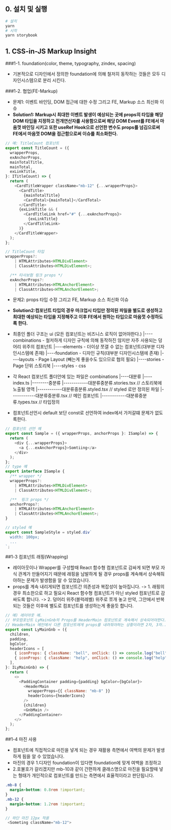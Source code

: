 ## 0. 설치 및 실행

```bash
# 설치
yarn
# 시작
yarn storybook
```

## 1. CSS-in-JS Markup Insight

###1-1. foundation(color, theme, typography, zindex, spacing)

- 기본적으로 디자인에서 정의한 foundation에 의해 철저히 동작하는 것들은 모두 디자인시스템으로 분리 시킨다.

###1-2. 협업(FE-Markup)

- 문제1: 이벤트 바인딩, DOM 접근에 대한 수정 그리고 FE, Markup 소스 최신화 이슈
- **Solution1: Markup시 최대한 이벤트 발생이 예상되는 곳에 props의 타입을 해당 DOM 타입을 지정하고 전개연산자를 사용함으로써 해당 DOM Event를 FE에서 마음껏 바인딩 시키고 또한 useRef Hook으로 선언한 변수도 props를 넘김으로써 FE에서 마음껏 DOM을 접근함으로써 이슈를 최소화한다.**

```javascript
// 예: TitleCount 컴포넌트
export const TitleCount = ({
  wrapperProps,
  exAnchorProps,
  mainTotalTitle,
  mainTotal,
  exLinkTitle,
}: ITitleCount) => {
  return (
    <CardTitleWrapper className="mb-12" {...wrapperProps}>
      <CardTitle>
        {mainTotalTitle}
        <CardTotal>{mainTotal}</CardTotal>
      </CardTitle>
      {exLinkTitle && (
        <CardTitleLink href="#" {...exAnchorProps}>
          {exLinkTitle}
        </CardTitleLink>
      )}
    </CardTitleWrapper>
  );
};

// TitleCount 타입
wrapperProps?:
    | HTMLAttributes<HTMLDivElement>
    | ClassAttributes<HTMLDivElement>;

  /** 타사보험 링크 props */
  exAnchorProps?:
    | HTMLAttributes<HTMLAnchorElement>
    | ClassAttributes<HTMLAnchorElement>;
```

- 문제2: props 타입 수정 그리고 FE, Markup 소스 최신화 이슈
- **Solution2:컴포넌트 타입의 경우 마크업시 타입만 정의된 파일을 별도로 생성하고 최대한 예상되는 타입을 지정해주고 이후 FE에서 원하는 타입으로 마음껏 수정하도록 한다.**

- 최종인 폴더 구조는
  ui (모든 컴포넌트는 비즈니스 로직이 없어야한다.)
  |----combinations - 철저하게 디자인 규칙에 의해 동작하진 않지만 자주 사용되는 덩어리 위주의 컴포넌트
  |----elements - 더이상 쪼갤 수 없는 컴포넌트(대부분 디자인시스템에 존재)
  |----foundation - 디자인 규칙(대부분 디자인시스템에 존재)
  |----layouts - Page Layout (빼는게 좋을수도 있으므로 협의 필요)
  |----stories - Page 단위 스토리북
  |----styles - css

- 각 React 컴포넌트 폴더안에 있는 파일은
  combinations
  |----대분류
  |----index.ts
  |--------중분류
  |------------대분류중분류.stories.tsx // 스토리북에 노출될 영역
  |------------대분류중분류.styled.tsx // styled 로만 정의된 파일
  |------------대분류중분류.tsx // 메인 컴포넌트
  |------------대분류중분류.types.tsx // 타입정의

- 컴포넌트선언시 default 보단 const로 선언하여 index에서 가저갈떄 문제가 없도록한다.

```javascript
// 컴포넌트 선언 예
export const Sample = ({ wrapperProps, anchorProps }: ISample) => {
  return (
    <div {...wrapperProps}>
      <a {...exAnchorProps}>Somtiing</a>
    </div>
  );
};
// type 예
export interface ISample {
  /** wrapper */
  wrapperProps?:
    | HTMLAttributes<HTMLDivElement>
    | ClassAttributes<HTMLDivElement>;

  /**  링크 props */
  anchorProps?:
    | HTMLAttributes<HTMLAnchorElement>
    | ClassAttributes<HTMLAnchorElement>;
}

// styled 예
export const SampleStyle = styled.div`
  width: 100px;
  ...
`;
```

##1-3 컴포넌트 래핑(Wrapping)

- 레이아웃이나 Wrapper를 구성할때 React 함수형 컴포넌트로 감싸게 되면 부모 자식 관계가 만들어지기 때문에 래핑을 남발하게 될 경우 props를 계속해서 상속해줘야하는 문제가 발생함을 알 수 있었습니다.
- props를 계속 내리게되면 컴포넌트간 의존성과 복잡성이 높아집니다.
  -> 1. 래핑의 경우 최소한으로 하고 필요시 React 함수형 컴포넌트가 아닌 styled 컴포넌트로 감싸도록 합니다.
  -> 2. 덩어리 위주(블럭레벨) 위주로 쪼개 놓고 만약, 그안에서 반복되는 것들은 이후에 별도로 컴포넌트를 생성하는게 좋을듯 합니다.

```javascript
// 예) 레이아웃 예.
// 부모컴포넌트 LyMainGnb의 Props를 HeaderMain 컴포넌트로 계속해서 상속되어야한다.
// HeaderMain 메인에서 다른 컴포넌트에게 props를 내려줘야하는 상황이라면 2차, 3차...N차로 props를 내려줘야하므로 의존성과 복잡성이 증가하게됩니다.
export const LyMainGnb = ({
  children,
  padding,
  bgColor,
  headerIcons = [
    { iconProps: { className: "bell", onClick: () => console.log("bell") } },
    { iconProps: { className: "help", onClick: () => console.log("help") } },
  ],
}: ILyMainGnb) => {
  return (
    <>
      <PaddingContainer padding={padding} bgColor={bgColor}>
        <HeaderMain
          wrapperProps={{ className: "mb-8" }}
          headerIcons={headerIcons}
        />
        {children}
        <GnbMain />
      </PaddingContainer>
    </>
  );
};
```

##1-4 마진 사용

- 컴포넌트에 직접적으로 마진을 넣게 되는 경우 재활용 측면에서 여백의 문제가 발생하게 됨을 알 수 있었습니다.
- 마진의 경우 1.디자인 foundation이 있다면 foundation에 맞게 여백을 조정하고
- 2.호불호가 갈리겠지만 mb-10과 같이 간편하게 클래스명으로 마진을 필요할때 넣는 형태가 개인적으로 컴포넌트를 만드는 측면에서 효율적이라고 판단됩니다.

```css
.mb-8 {
  margin-bottom: 0.8rem !important;
}
.mb-12 {
  margin-bottom: 1.2rem !important;
}
```

```javascript
// 하단 마진 12px 적용
 <Someting className="mb-12">
```

